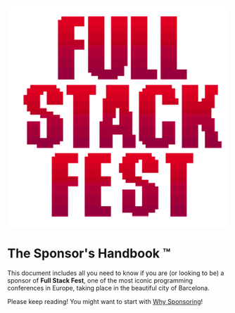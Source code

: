 &nbsp;<p style="text-align: center"><img src="images/logo.png" /></p>

# The Sponsor's Handbook ™️

This document includes all you need to know if you are (or looking to be) a sponsor of **Full Stack Fest**, one of the most iconic programming conferences in Europe, taking place in the beautiful city of Barcelona.

Please keep reading! You might want to start with [Why Sponsoring](why-sponsor.md)!
